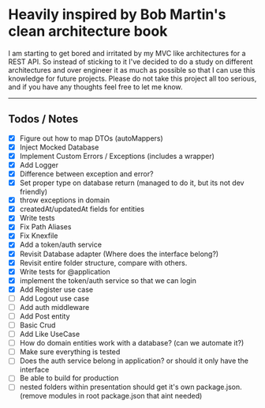 # Heavily inspired by Bob Martin's clean architecture book

I am starting to get bored and irritated by my MVC like architectures for a REST API. So instead of sticking to it I've decided to do a study on different architectures and over engineer it as much as possible so that I can use this knowledge for future projects. Please do not take this project all too serious, and if you have any thoughts feel free to let me know.

---

## Todos / Notes

- [x] Figure out how to map DTOs (autoMappers)
- [x] Inject Mocked Database
- [x] Implement Custom Errors / Exceptions (includes a wrapper)
- [x] Add Logger
- [x] Difference between exception and error?
- [x] Set proper type on database return (managed to do it, but its not dev friendly)
- [x] throw exceptions in domain
- [x] createdAt/updatedAt fields for entities
- [x] Write tests
- [x] Fix Path Aliases
- [x] Fix Knexfile
- [x] Add a token/auth service
- [x] Revisit Database adapter (Where does the interface belong?)
- [x] Revisit entire folder structure, compare with others.
- [x] Write tests for @application
- [x] implement the token/auth service so that we can login
- [x] Add Register use case
- [ ] Add Logout use case
- [ ] Add auth middleware
- [ ] Add Post entity
- [ ] Basic Crud
- [ ] Add Like UseCase
- [ ] How do domain entities work with a database? (can we automate it?)
- [ ] Make sure everything is tested
- [ ] Does the auth service belong in application? or should it only have the interface
- [ ] Be able to build for production
- [ ] nested folders within presentation should get it's own package.json. (remove modules in root package.json that aint needed)

